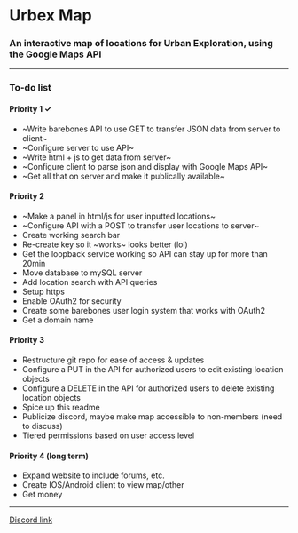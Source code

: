 # Urbex Map
### An interactive map of locations for Urban Exploration, using the Google Maps API

------

### To-do list

#### Priority 1  ✓
  * ~Write barebones API to use GET to transfer JSON data from server to client~
  * ~Configure server to use API~
  * ~Write html + js to get data from server~
  * ~Configure client to parse json and display with Google Maps API~
  * ~Get all that on server and make it publically available~
  
#### Priority 2
  * ~Make a panel in html/js for user inputted locations~
  * ~Configure API with a POST to transfer user locations to server~
  * Create working search bar
  * Re-create key so it ~works~ looks better (lol)
  * Get the loopback service working so API can stay up for more than 20min
  * Move database to mySQL server
  * Add location search with API queries
  * Setup https
  * Enable OAuth2 for security
  * Create some barebones user login system that works with OAuth2
  * Get a domain name

#### Priority 3
  * Restructure git repo for ease of access & updates
  * Configure a PUT in the API for authorized users to edit existing location objects
  * Configure a DELETE in the API for authorized users to delete existing location objects
  * Spice up this readme
  * Publicize discord, maybe make map accessible to non-members (need to discuss)
  * Tiered permissions based on user access level

#### Priority 4 (long term)
  * Expand website to include forums, etc.
  * Create IOS/Android client to view map/other
  * Get money
  
------

[Discord link](https://discord.gg/PU9AdD4)
